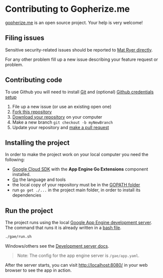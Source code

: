 # Contributing to Gopherize.me

[gopherize.me](https://gopherize.me) is an open source project. Your help is very welcome!

## Filing issues

Sensitive security-related issues should be reported to [Mat Ryer directly](https://twitter.com/matryer).

For any other problem fill up a new issue describing your feature request or problem.

## Contributing code
To use Github you will need to install [Git](https://git-scm.com/downloads) and (optional) [Github credentials setup](https://help.github.com/articles/connecting-to-github-with-ssh/)

1. File up a new issue (or use an existing open one)
2. [Fork this repository](https://help.github.com/articles/fork-a-repo/)
3. [Download your repository](https://help.github.com/articles/cloning-a-repository/) on your computer
4. Make a new branch `git checkout -b myNewBranch`
5. Update your repository and [make a pull request](https://help.github.com/articles/creating-a-pull-request/)


## Installing the project
In order to make the project work on your local computer you need the following:

* [Google Cloud SDK](https://cloud.google.com/sdk/install) with the **App Engine Go Extensions** component installed.
* [Go](https://golang.org/doc/install) the language and tools
* the local copy of your repository must be in the [GOPATH folder](https://github.com/golang/go/wiki/SettingGOPATH)
* run `go get ./...` in the project main folder, in order to install its dependencies

## Run the project
The project runs using the local [Google App Engine development server](https://cloud.google.com/appengine/docs/standard/go/tools/using-local-server). The command that runs it is already written in a [bash file](./gae/run.sh). 

```bash
./gae/run.sh
```
Windows/others see the [Development server docs](https://cloud.google.com/appengine/docs/standard/go/tools/using-local-server#running_the_local_development_server).

> Note: The config for the app engine server is `/gae/app.yaml`.

After the server starts, you can visit [http://localhost:8080/](http://localhost:8080/) in your web browser to see the app in action.
